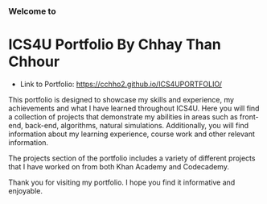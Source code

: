 ### Welcome to 
# ICS4U Portfolio By Chhay Than Chhour

* Link to Portfolio: https://cchho2.github.io/ICS4UPORTFOLIO/



This portfolio is designed to showcase my skills and experience, my achievements and what I have learned throughout ICS4U. Here you will find a collection of projects that demonstrate my abilities in areas such as front-end, back-end, algorithms, natural simulations. Additionally, you will find information about my learning experience, course work and other relevant information.

The projects section of the portfolio includes a variety of different projects that I have worked on from both Khan Academy and Codecademy.

Thank you for visiting my portfolio. I hope you find it informative and enjoyable.
